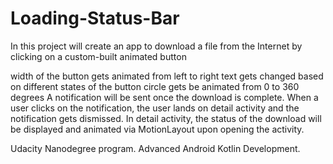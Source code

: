 # Loading-Status-Bar
In this project will create an app to download a file from the Internet by clicking on a custom-built animated button 

width of the button gets animated from left to right
text gets changed based on different states of the button
circle gets be animated from 0 to 360 degrees
A notification will be sent once the download is complete. When a user clicks on the notification,
the user lands on detail activity and the notification gets dismissed. In detail activity, 
the status of the download will be displayed and animated via MotionLayout upon opening the activity.


Udacity Nanodegree program.
Advanced Android Kotlin Development.
